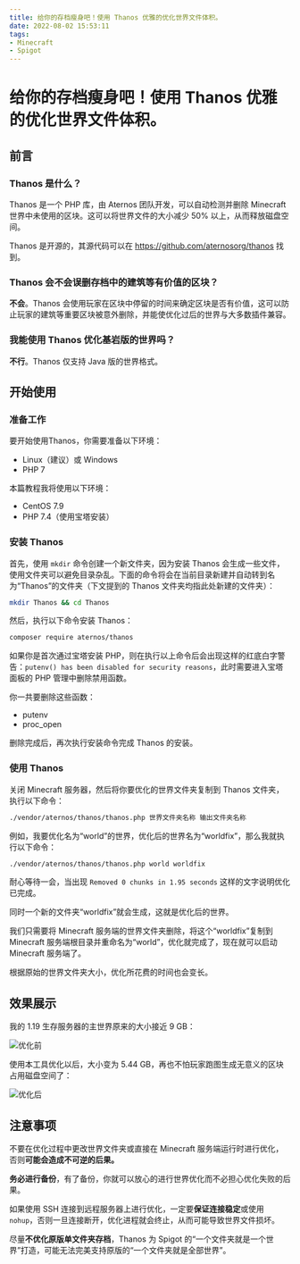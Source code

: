 ```yaml
---
title: 给你的存档瘦身吧！使用 Thanos 优雅的优化世界文件体积。
date: 2022-08-02 15:53:11
tags:
- Minecraft
- Spigot
---
```


# 给你的存档瘦身吧！使用 Thanos 优雅的优化世界文件体积。

## 前言
### Thanos 是什么？
Thanos 是一个 PHP 库，由 Aternos 团队开发，可以自动检测并删除 Minecraft 世界中未使用的区块。这可以将世界文件的大小减少 50% 以上，从而释放磁盘空间。

Thanos 是开源的，其源代码可以在 https://github.com/aternosorg/thanos 找到。

### Thanos 会不会误删存档中的建筑等有价值的区块？
**不会**。Thanos 会使用玩家在区块中停留的时间来确定区块是否有价值，这可以防止玩家的建筑等重要区块被意外删除，并能使优化过后的世界与大多数插件兼容。

### 我能使用 Thanos 优化基岩版的世界吗？
**不行**。Thanos 仅支持 Java 版的世界格式。

## 开始使用
### 准备工作

要开始使用Thanos，你需要准备以下环境：
* Linux（建议）或 Windows
* PHP 7

本篇教程我将使用以下环境：
* CentOS 7.9
* PHP 7.4（使用宝塔安装）

### 安装 Thanos

首先，使用 `mkdir` 命令创建一个新文件夹，因为安装 Thanos 会生成一些文件，使用文件夹可以避免目录杂乱。下面的命令将会在当前目录新建并自动转到名为“Thanos”的文件夹（下文提到的 Thanos 文件夹均指此处新建的文件夹）：

```bash
mkdir Thanos && cd Thanos
```

然后，执行以下命令安装 Thanos：
```bash
composer require aternos/thanos
```

如果你是首次通过宝塔安装 PHP，则在执行以上命令后会出现这样的红底白字警告：```putenv() has been disabled for security reasons```，此时需要进入宝塔面板的 PHP 管理中删除禁用函数。

你一共要删除这些函数：
* putenv
* proc_open

删除完成后，再次执行安装命令完成 Thanos 的安装。

### 使用 Thanos

关闭 Minecraft 服务器，然后将你要优化的世界文件夹复制到 Thanos 文件夹，执行以下命令：
```bash
./vendor/aternos/thanos/thanos.php 世界文件夹名称 输出文件夹名称
```

例如，我要优化名为“world”的世界，优化后的世界名为“worldfix”，那么我就执行以下命令：
```bash
./vendor/aternos/thanos/thanos.php world worldfix
```

耐心等待一会，当出现 `Removed 0 chunks in 1.95 seconds` 这样的文字说明优化已完成。

同时一个新的文件夹“worldfix”就会生成，这就是优化后的世界。

我们只需要将 Minecraft 服务端的世界文件夹删除，将这个“worldfix”复制到 Minecraft 服务端根目录并重命名为“world”，优化就完成了，现在就可以启动 Minecraft 服务端了。

根据原始的世界文件夹大小，优化所花费的时间也会变长。

## 效果展示

我的 1.19 生存服务器的主世界原来的大小接近 9 GB：

![优化前](/image/before.png)

使用本工具优化以后，大小变为 5.44 GB，再也不怕玩家跑图生成无意义的区块占用磁盘空间了：

![优化后](/image/after.png)

## 注意事项

不要在优化过程中更改世界文件夹或直接在 Minecraft 服务端运行时进行优化，否则**可能会造成不可逆的后果。**

**务必进行备份**，有了备份，你就可以放心的进行世界优化而不必担心优化失败的后果。

如果使用 SSH 连接到远程服务器上进行优化，一定要**保证连接稳定**或使用 `nohup`，否则一旦连接断开，优化进程就会终止，从而可能导致世界文件损坏。

尽量**不优化原版单文件夹存档**，Thanos 为 Spigot 的“一个文件夹就是一个世界”打造，可能无法完美支持原版的“一个文件夹就是全部世界”。
